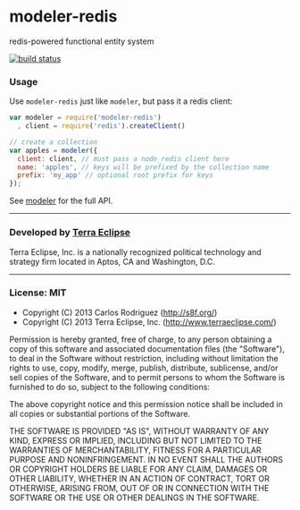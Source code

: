 modeler-redis
=============

redis-powered functional entity system

[![build status](https://secure.travis-ci.org/carlos8f/modeler-redis.png)](http://travis-ci.org/carlos8f/modeler-redis)

### Usage

Use `modeler-redis` just like `modeler`, but pass it a redis client:

```js
var modeler = require('modeler-redis')
  , client = require('redis').createClient()

// create a collection
var apples = modeler({
  client: client, // must pass a node_redis client here
  name: 'apples', // keys will be prefixed by the collection name
  prefix: 'my_app' // optional root prefix for keys
});
```

See [modeler](https://github.com/carlos8f/modeler) for the full API.

- - -

### Developed by [Terra Eclipse](http://www.terraeclipse.com)
Terra Eclipse, Inc. is a nationally recognized political technology and
strategy firm located in Aptos, CA and Washington, D.C.

- - -

### License: MIT

- Copyright (C) 2013 Carlos Rodriguez (http://s8f.org/)
- Copyright (C) 2013 Terra Eclipse, Inc. (http://www.terraeclipse.com/)

Permission is hereby granted, free of charge, to any person obtaining a copy
of this software and associated documentation files (the &quot;Software&quot;), to deal
in the Software without restriction, including without limitation the rights
to use, copy, modify, merge, publish, distribute, sublicense, and/or sell
copies of the Software, and to permit persons to whom the Software is furnished
to do so, subject to the following conditions:

The above copyright notice and this permission notice shall be included in
all copies or substantial portions of the Software.

THE SOFTWARE IS PROVIDED &quot;AS IS&quot;, WITHOUT WARRANTY OF ANY KIND, EXPRESS OR
IMPLIED, INCLUDING BUT NOT LIMITED TO THE WARRANTIES OF MERCHANTABILITY,
FITNESS FOR A PARTICULAR PURPOSE AND NONINFRINGEMENT. IN NO EVENT SHALL THE
AUTHORS OR COPYRIGHT HOLDERS BE LIABLE FOR ANY CLAIM, DAMAGES OR OTHER
LIABILITY, WHETHER IN AN ACTION OF CONTRACT, TORT OR OTHERWISE, ARISING FROM,
OUT OF OR IN CONNECTION WITH THE SOFTWARE OR THE USE OR OTHER DEALINGS IN THE
SOFTWARE.
